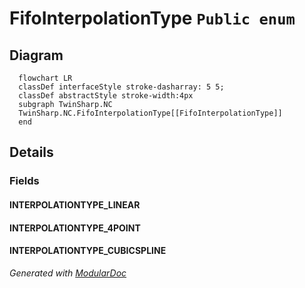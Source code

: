 # FifoInterpolationType `Public enum`

## Diagram
```mermaid
  flowchart LR
  classDef interfaceStyle stroke-dasharray: 5 5;
  classDef abstractStyle stroke-width:4px
  subgraph TwinSharp.NC
  TwinSharp.NC.FifoInterpolationType[[FifoInterpolationType]]
  end
```

## Details
### Fields
#### INTERPOLATIONTYPE_LINEAR


#### INTERPOLATIONTYPE_4POINT


#### INTERPOLATIONTYPE_CUBICSPLINE


*Generated with* [*ModularDoc*](https://github.com/hailstorm75/ModularDoc)
